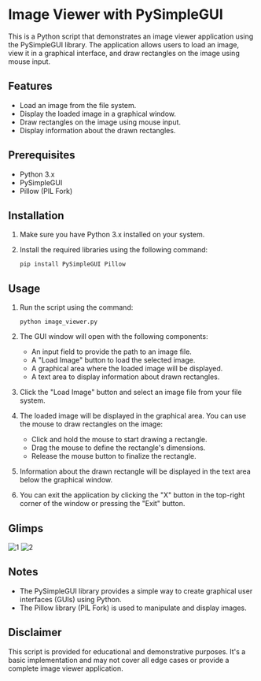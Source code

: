 # Image Viewer with PySimpleGUI

This is a Python script that demonstrates an image viewer application using the PySimpleGUI library. The application allows users to load an image, view it in a graphical interface, and draw rectangles on the image using mouse input.

## Features

- Load an image from the file system.
- Display the loaded image in a graphical window.
- Draw rectangles on the image using mouse input.
- Display information about the drawn rectangles.

## Prerequisites

- Python 3.x
- PySimpleGUI
- Pillow (PIL Fork)

## Installation

1. Make sure you have Python 3.x installed on your system.
2. Install the required libraries using the following command:
   
   ```
   pip install PySimpleGUI Pillow
   ```

## Usage

1. Run the script using the command:
   
   ```
   python image_viewer.py
   ```
   
2. The GUI window will open with the following components:
   - An input field to provide the path to an image file.
   - A "Load Image" button to load the selected image.
   - A graphical area where the loaded image will be displayed.
   - A text area to display information about drawn rectangles.
   
3. Click the "Load Image" button and select an image file from your file system.

4. The loaded image will be displayed in the graphical area. You can use the mouse to draw rectangles on the image:
   - Click and hold the mouse to start drawing a rectangle.
   - Drag the mouse to define the rectangle's dimensions.
   - Release the mouse button to finalize the rectangle.

5. Information about the drawn rectangle will be displayed in the text area below the graphical window.

6. You can exit the application by clicking the "X" button in the top-right corner of the window or pressing the "Exit" button.

## Glimps

![1](https://github.com/its-nihal-patel/LoadImage/assets/119946323/93f7bb76-a02a-4c3a-bf97-dab72001e8a8)
![2](https://github.com/its-nihal-patel/LoadImage/assets/119946323/45adc187-efef-4b69-8ba6-803c4d35b29b)


## Notes

- The PySimpleGUI library provides a simple way to create graphical user interfaces (GUIs) using Python.
- The Pillow library (PIL Fork) is used to manipulate and display images.

## Disclaimer

This script is provided for educational and demonstrative purposes. It's a basic implementation and may not cover all edge cases or provide a complete image viewer application.
